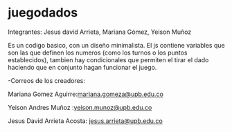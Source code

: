 # juegodados
Integrantes: Jesus david Arrieta, Mariana Gómez, Yeison Muñoz

Es un codigo basico, con un diseño minimalista. El js contiene variables que son las que definen los numeros
(como los turnos o los puntos establecidos), tambien hay condicionales que permiten el tirar el dado haciendo
que en conjunto hagan funcionar el juego.


-Correos de los creadores:

Mariana Gomez Aguirre:mariana.gomeza@upb.edu.co

Yeison Andres Muñoz :yeison.munoz@upb.edu.co

Jesus David Arrieta Acosta: jesus.arrieta@upb.edu.co
